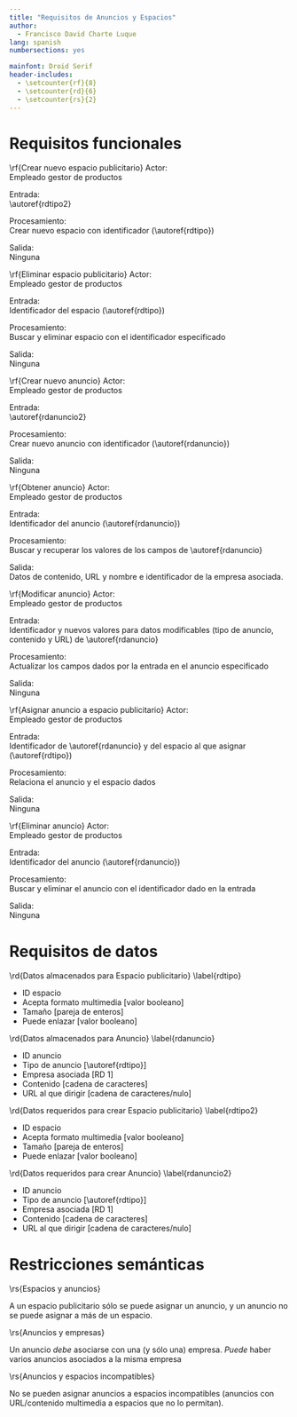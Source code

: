 ```yaml
---
title: "Requisitos de Anuncios y Espacios"
author:
  - Francisco David Charte Luque
lang: spanish
numbersections: yes

mainfont: Droid Serif
header-includes:
  - \setcounter{rf}{8}
  - \setcounter{rd}{6}
  - \setcounter{rs}{2}
---
```


# Requisitos funcionales

\rf{Crear nuevo espacio publicitario}
Actor:  
Empleado gestor de productos

Entrada:  
\autoref{rdtipo2}

Procesamiento:  
Crear nuevo espacio con identificador (\autoref{rdtipo})

Salida:  
Ninguna

\rf{Eliminar espacio publicitario}
Actor:  
Empleado gestor de productos

Entrada:  
Identificador del espacio (\autoref{rdtipo})

Procesamiento:  
Buscar y eliminar espacio con el identificador especificado

Salida:  
Ninguna

\rf{Crear nuevo anuncio}
Actor:  
Empleado gestor de productos

Entrada:  
\autoref{rdanuncio2}

Procesamiento:  
Crear nuevo anuncio con identificador (\autoref{rdanuncio})

Salida:  
Ninguna

\rf{Obtener anuncio}
Actor:  
Empleado gestor de productos

Entrada:  
Identificador del anuncio (\autoref{rdanuncio})

Procesamiento:  
Buscar y recuperar los valores de los campos de \autoref{rdanuncio}

Salida:  
Datos de contenido, URL y nombre e identificador de la empresa asociada.

\rf{Modificar anuncio}
Actor:  
Empleado gestor de productos

Entrada:  
Identificador y nuevos valores para datos modificables (tipo de anuncio, contenido y URL) de \autoref{rdanuncio}

Procesamiento:  
Actualizar los campos dados por la entrada en el anuncio especificado

Salida:  
Ninguna

\rf{Asignar anuncio a espacio publicitario}
Actor:  
Empleado gestor de productos

Entrada:  
Identificador de \autoref{rdanuncio} y del espacio al que asignar (\autoref{rdtipo})

Procesamiento:  
Relaciona el anuncio y el espacio dados

Salida:  
Ninguna

\rf{Eliminar anuncio}
Actor:  
Empleado gestor de productos

Entrada:  
Identificador del anuncio (\autoref{rdanuncio})

Procesamiento:  
Buscar y eliminar el anuncio con el identificador dado en la entrada

Salida:  
Ninguna


# Requisitos de datos

\rd{Datos almacenados para Espacio publicitario}
\label{rdtipo}

- ID espacio
- Acepta formato multimedia [valor booleano]
- Tamaño [pareja de enteros]
- Puede enlazar [valor booleano]

\rd{Datos almacenados para Anuncio}
\label{rdanuncio}

- ID anuncio
- Tipo de anuncio [\autoref{rdtipo}]
- Empresa asociada [RD 1]
- Contenido [cadena de caracteres]
- URL al que dirigir [cadena de caracteres/nulo]

\rd{Datos requeridos para crear Espacio publicitario}
\label{rdtipo2}

- ID espacio
- Acepta formato multimedia [valor booleano]
- Tamaño [pareja de enteros]
- Puede enlazar [valor booleano]

\rd{Datos requeridos para crear Anuncio}
\label{rdanuncio2}

- ID anuncio
- Tipo de anuncio [\autoref{rdtipo}]
- Empresa asociada [RD 1]
- Contenido [cadena de caracteres]
- URL al que dirigir [cadena de caracteres/nulo]

# Restricciones semánticas

\rs{Espacios y anuncios}

A un espacio publicitario sólo se puede asignar un anuncio, y un anuncio no se puede asignar a más de un espacio.

\rs{Anuncios y empresas}

Un anuncio *debe* asociarse con una (y sólo una) empresa. *Puede* haber varios anuncios asociados
a la misma empresa

\rs{Anuncios y espacios incompatibles}

No se pueden asignar anuncios a espacios incompatibles (anuncios con URL/contenido multimedia a espacios que no lo permitan).
